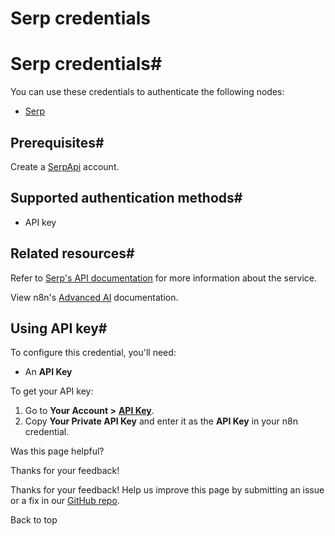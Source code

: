# Serp credentials

[ ](https://github.com/n8n-io/n8n-docs/edit/main/docs/integrations/builtin/credentials/serp.md "Edit this page")

# Serp credentials#

You can use these credentials to authenticate the following nodes:

  * [Serp](../../cluster-nodes/sub-nodes/n8n-nodes-langchain.toolserpapi/)



## Prerequisites#

Create a [SerpApi](https://serpapi.com/) account.

## Supported authentication methods#

  * API key



## Related resources#

Refer to [Serp's API documentation](https://serpapi.com/search-api) for more information about the service.

View n8n's [Advanced AI](../../../../advanced-ai/) documentation.

## Using API key#

To configure this credential, you'll need:

  * An **API Key**



To get your API key:

  1. Go to **Your Account >** [**API Key**](https://serpapi.com/manage-api-key).
  2. Copy **Your Private API Key** and enter it as the **API Key** in your n8n credential.

Was this page helpful? 

Thanks for your feedback! 

Thanks for your feedback! Help us improve this page by submitting an issue or a fix in our [GitHub repo](https://github.com/n8n-io/n8n-docs). 

Back to top 
